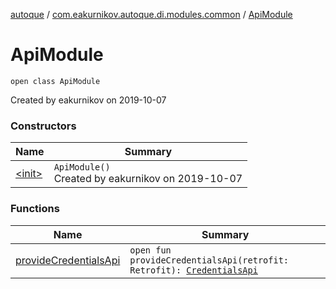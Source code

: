 [autoque](../../index.md) / [com.eakurnikov.autoque.di.modules.common](../index.md) / [ApiModule](./index.md)

# ApiModule

`open class ApiModule`

Created by eakurnikov on 2019-10-07

### Constructors

| Name | Summary |
|---|---|
| [&lt;init&gt;](-init-.md) | `ApiModule()`<br>Created by eakurnikov on 2019-10-07 |

### Functions

| Name | Summary |
|---|---|
| [provideCredentialsApi](provide-credentials-api.md) | `open fun provideCredentialsApi(retrofit: Retrofit): `[`CredentialsApi`](../../com.eakurnikov.autoque.data.network.api/-credentials-api/index.md) |
